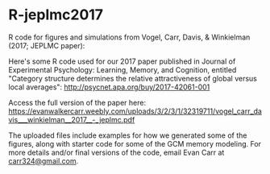 # R-jeplmc2017
R code for figures and simulations from Vogel, Carr, Davis, &amp; Winkielman (2017; JEPLMC paper):

Here's some R code used for our 2017 paper published in Journal of Experimental Psychology: Learning, Memory, and Cognition, entitled "Category structure determines the relative attractiveness of global versus local averages":
http://psycnet.apa.org/buy/2017-42061-001

Access the full version of the paper here:
https://evanwalkercarr.weebly.com/uploads/3/2/3/1/32319711/vogel_carr_davis___winkielman__2017__-_jeplmc.pdf  

The uploaded files include examples for how we generated some of the figures, along with starter code for some of the GCM memory modeling.  For more details and/or final versions of the code, email Evan Carr at carr324@gmail.com.
